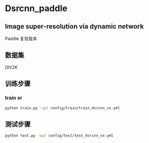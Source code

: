 # Dsrcnn_paddle

## Image super-resolution via dynamic network

Paddle 复现版本

## 数据集

DIV2K
## 训练步骤
### train sr
```bash
python train.py -opt config/train/train_dsrcnn_xx.yml
```
## 测试步骤
```bash
python test.py -opt config/test/test_dsrcnn_xx.yml
```